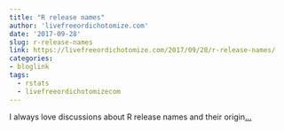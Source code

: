```yaml
---
title: "R release names"
author: 'livefreeordichotomize.com'
date: '2017-09-28'
slug: r-release-names
link: https://livefreeordichotomize.com/2017/09/28/r-release-names/
categories:
- bloglink
tags:
  - rstats
  - livefreeordichotomizecom
---
```


I always love discussions about R release names and their origin[... <i class="fas fa-external-link-alt"></i>](https://livefreeordichotomize.com/2017/09/28/r-release-names/)

